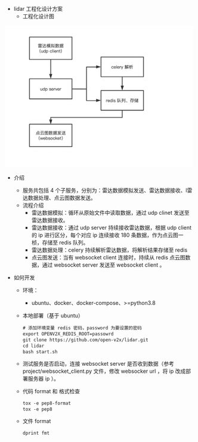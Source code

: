 - lidar 工程化设计方案
  - 工程化设计图

![image-20221101105305151](images/engineering-design-drawing.png)

- 介绍

  - 服务共包括 4 个子服务，分别为：雷达数据模拟发送、雷达数据接收、l雷达数据处理、点云图数据发送。
  - 流程介绍
    - 雷达数据模拟：循环从原始文件中读取数据，通过 udp clinet 发送至雷达数据接收。
    - 雷达数据接收：通过 udp server 持续接收雷达数据，根据 udp client 的 ip 进行区分，每个对应 ip 连续接收 180 条数据，作为点云图一桢，存储至 redis
      队列。
    - 雷达数据处理：celery 持续解析雷达数据，将解析结果存储至 redis
    - 点云图发送：当有 websocket client 连接时，持续从 redis 点云图数据，通过 websocket server 发送至 websocket client 。

- 如何开发

  - 环境：

    - ubuntu、docker、docker-compose、>=python3.8

  - 本地部署（基于 ubuntu）

    ```shell
    # 添加环境变量 redis 密码，password 为要设置的密码
    export OPENV2X_REDIS_ROOT=passowrd
    git clone https://github.com/open-v2x/lidar.git
    cd lidar
    bash start.sh
    ```

  - 测试服务是否启动，连接 websocket server 是否收到数据（参考 project/websocket_client.py 文件，修改 websocker url ，将 ip
    改成部署服务器 ip ）。

  - 代码 format 和 格式检查

    ```shell
    tox -e pep8-format
    tox -e pep8
    ```

  - 文件 format

    ```shell
    dprint fmt
    ```
